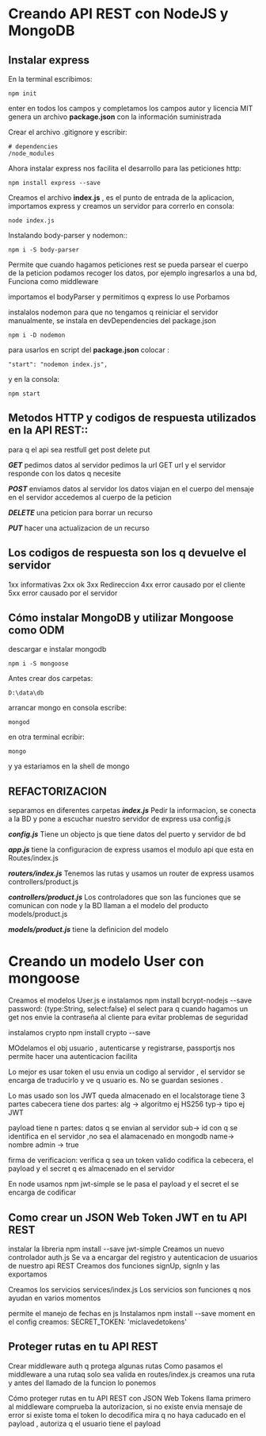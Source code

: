 # Creando API REST con NodeJS y MongoDB

## Instalar express
En la terminal escribimos:
```
npm init
```
enter en todos los campos y completamos los campos autor y licencia MIT
genera un archivo **package.json** con la información suministrada

Crear el archivo .gitignore y escribir:
```
# dependencies
/node_modules
```

Ahora instalar express nos facilita el desarrollo para las peticiones http:
```
npm install express --save
```

Creamos el archivo **index.js** , es el punto de entrada de la aplicacion, importamos express y creamos un servidor
para correrlo en consola:
```
node index.js
```
Instalando body-parser y nodemon::
```
npm i -S body-parser
```
Permite que cuando hagamos peticiones rest se pueda parsear el cuerpo de la peticion podamos recoger los datos, por ejemplo ingresarlos a una bd, Funciona como middleware

importamos el bodyParser
y permitimos q express lo use
Porbamos

instalalos nodemon para que no tengamos q reiniciar el servidor manualmente,  se instala en devDependencies del  package.json
```
npm i -D nodemon
```
para usarlos en script del **package.json**
colocar :
```
"start": "nodemon index.js",
```
y en la consola:
```
npm start
```

## Metodos HTTP y codigos de respuesta utilizados en la API REST::

para q el api sea restfull
get
post
delete
put

__***GET***__
pedimos datos al servidor
pedimos la url
GET url y el servidor responde con los datos q necesite

__***POST***__
enviamos datos al servidor
los datos viajan en el cuerpo del mensaje
en el servidor accedemos al cuerpo de la peticion

__***DELETE***__
una peticion para borrar un recurso

__***PUT***__
hacer una actualizacion de un recurso

## Los codigos de respuesta son los q devuelve el servidor
1xx informativas
2xx ok
3xx Redireccion
4xx error causado por el cliente
5xx error causado por el servidor


## Cómo instalar MongoDB y utilizar Mongoose como ODM
descargar e instalar mongodb
```
npm i -S mongoose
```
Antes crear dos carpetas:
```
D:\data\db
```
arrancar mongo en consola escribe:
```
mongod
```
en otra terminal ecribir:
```
mongo
```
 y ya estariamos en la shell de mongo

## REFACTORIZACION
 separamos en diferentes carpetas
 __***index.js***__
 Pedir la informacion, se conecta a la BD y pone a escuchar nuestro servidor de express usa config.js

 __***config.js***__
 Tiene un objecto js que tiene datos del puerto y servidor de bd

 __***app.js***__
 tiene la configuracion de express usamos el modulo api que esta en Routes/index.js

 __***routers/index.js***__
 Tenemos las rutas y usamos un router de express usamos controllers/product.js

 __***controllers/product.js***__
 Los controladores que son las funciones que se comunican con node y la BD llaman a el modelo
 del producto models/product.js

 __***models/product.js***__
 tiene la definicion del modelo

# Creando un modelo User con mongoose
Creamos el modelos User.js
e instalamos npm install bcrypt-nodejs --save
password: {type:String, select:false} el select para q cuando hagamos un get nos envie la contraseña al cliente para evitar problemas de seguridad

instalamos crypto
npm install crypto --save

MOdelamos el obj usuario ,
autenticarse y registrarse,
passportjs nos permite hacer una autenticacion facilita

Lo mejor es usar token el usu envia un codigo al servidor , el servidor se encarga de traducirlo y ve q usuario es. No se guardan sesiones .

Lo mas usado son los JWT
queda almacenado en el localstorage
tiene 3 partes
cabecera tiene dos partes:
alg -> algoritmo ej HS256
typ-> tipo ej JWT

payload tiene n partes:
 datos q se envian al servidor
sub-> id con q se identifica en el servidor ,no sea el alamacenado en mongodb
name-> nombre
admin -> true

firma de verificacion:
verifica q sea un token valido
codifica la cebecera, el payload y el secret q es almacenado en el servidor

En node usamos npm jwt-simple
se le pasa el payload y el secret el se encarga de codificar


## Como crear un JSON Web Token JWT en tu API REST
instalar la libreria
npm install --save jwt-simple
Creamos un nuevo controlador auth.js
Se va a encargar del registro y autenticacion de usuarios de nuestro api REST
Creamos dos funciones
signUp, signIn y las exportamos

Creamos los servicios services/index.js
Los servicios son funciones q nos ayudan en varios momentos

permite el manejo de fechas en js
Instalamos npm install --save moment
en el config creamos: SECRET_TOKEN: 'miclavedetokens'

## Proteger rutas en tu API REST

Crear middleware auth q protega algunas rutas
Como pasamos el middleware a una rutaq solo sea valida
en routes/index.js 
creamos una ruta y antes del llamado de la funcion lo ponemos

Cómo proteger rutas en tu API REST con JSON Web Tokens
llama primero al middleware 
comprueba la autorizacion, si no existe envia mensaje de error
si existe toma el token lo decodifica mira q no haya caducado
en el payload , autoriza q el usuario tiene el payload









